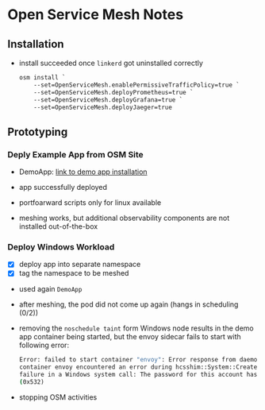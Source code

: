 # Open Service Mesh Notes

## Installation

* install succeeded once `linkerd` got uninstalled correctly

    ```cmd
    osm install `
        --set=OpenServiceMesh.enablePermissiveTrafficPolicy=true `
        --set=OpenServiceMesh.deployPrometheus=true `
        --set=OpenServiceMesh.deployGrafana=true `
        --set=OpenServiceMesh.deployJaeger=true
    ```

## Prototyping

### Deply Example App from OSM Site

* DemoApp: [link to demo app installation](https://release-v0-11.docs.openservicemesh.io/docs/getting_started/quickstart/manual_demo/#create-the-namespaces)
  
* app successfully deployed
* portfoarward scripts only for linux available
* meshing works, but additional observability components are not installed out-of-the-box

### Deploy Windows Workload

* [x] deploy app into separate namespace
* [x] tag the namespace to be meshed

* used again `DemoApp`
* after meshing, the pod did not come up again (hangs in scheduling (0/2))
* removing the `noschedule taint` form Windows node results in the demo app container being started, but the envoy sidecar fails to start with following error:
  
    ```cmd
    Error: failed to start container "envoy": Error response from daemon:
    container envoy encountered an error during hcsshim::System::CreateProcess:
    failure in a Windows system call: The password for this account has expired.
    (0x532)
    ```

* stopping OSM activities
